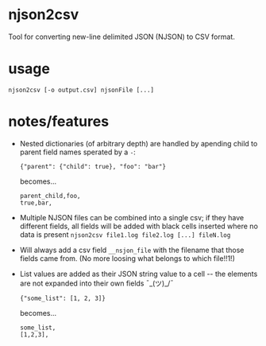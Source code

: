 # njson2csv

Tool for converting new-line delimited JSON (NJSON) to CSV format.

# usage

`njson2csv [-o output.csv] njsonFile [...]`

# notes/features

* Nested dictionaries (of arbitrary depth) are handled by apending child to parent field names sperated by a `-`:


  `{"parent": {"child": true}, "foo": "bar"}`

  becomes...

	```
  parent_child,foo,
	true,bar,
	```

* Multiple NJSON files can be combined into a single csv; if they have different fields, all fields will be added with black cells inserted where no data is present
  `njson2csv file1.log file2.log [...] fileN.log`

* Will always add a csv field `__nsjon_file` with the filename that those fields came from. (No more loosing what belongs to which file!!1!)

* List values are added as their JSON string value to a cell -- the elements are not expanded into their own fields ¯\_(ツ)_/¯

	`{"some_list": [1, 2, 3]}`

	becomes...

	```
  some_list,
	[1,2,3],
	```
